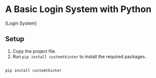 # A Basic Login System with Python


[Login System]

## Setup

1. Copy the project file.
2. Run `pip install customtkinter` to install the required packages.

## 
```bash
pip install customtkinter
